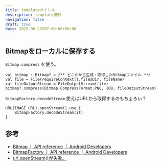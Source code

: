 ```yaml
---
title: templateタイトル
description: template説明
navigation: false
draft: true
date: 2025-06-29T07:00:00+09:00
---
```


## Bitmapをローカルに保存する

`Bitmap.compress` を使う。

```
val bitmap : Bitmap? = /** どこかから生成・取得したBitmapファイル **/
val file = File(requireContext().filesDir, fileName)
val fileOutputStream = FileOutputStream(file)
bitmap?.compress(Bitmap.CompressFormat.PNG, 100, fileOutputStream)
```

`BitmapFactory.decodeStream` 使えばURLから取得するのもちょろい？

```
URL(IMAGE_URL).openStream().use {
    BitmapFactory.decodeStream(it)
}
```

## 参考

- [Bitmap  |  API reference  |  Android Developers](https://developer.android.com/reference/android/graphics/Bitmap#compress(android.graphics.Bitmap.CompressFormat,%20int,%20java.io.OutputStream))
- [BitmapFactory  |  API reference  |  Android Developers](https://developer.android.com/reference/android/graphics/BitmapFactory)
- [url.openStream()が失敗。](https://groups.google.com/g/android-group-japan/c/rsgbBVujzbM?pli=1)

